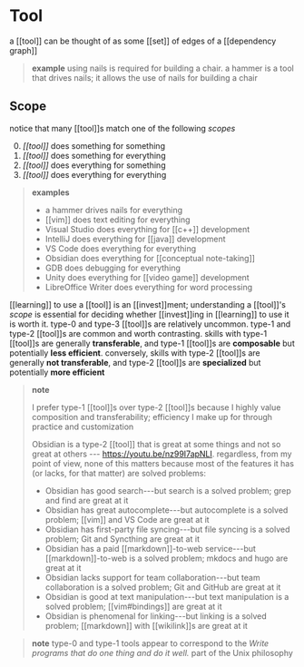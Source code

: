 # Tool

a [[tool]] can be thought of as some [[set]] of edges of a [[dependency graph]]

> **example** using nails is required for building a chair. a hammer is a tool that drives nails; it allows the use of nails for building a chair

## Scope

notice that many [[tool]]s match one of the following _scopes_

0. _[[tool]]_ does something for something
1. _[[tool]]_ does something for everything
2. _[[tool]]_ does everything for something
3. _[[tool]]_ does everything for everything

> **examples**
>
> - a hammer drives nails for everything
> - [[vim]] does text editing for everything
> - Visual Studio does everything for [[c++]] development
> - IntelliJ does everything for [[java]] development
> - VS Code does everything for everything
> - Obsidian does everything for [[conceptual note-taking]]
> - GDB does debugging for everything
> - Unity does everything for [[video game]] development
> - LibreOffice Writer does everything for word processing

[[learning]] to use a [[tool]] is an [[invest]]ment; understanding a [[tool]]'s _scope_ is essential for deciding whether [[invest]]ing in [[learning]] to use it is worth it. type-0 and type-3 [[tool]]s are relatively uncommon. type-1 and type-2 [[tool]]s are common and worth contrasting. skills with type-1 [[tool]]s are generally **transferable**, and type-1 [[tool]]s are **composable** but potentially **less efficient**. conversely, skills with type-2 [[tool]]s are generally **not transferable**, and type-2 [[tool]]s are **specialized** but potentially **more efficient**

> **note**
>
> I prefer type-1 [[tool]]s over type-2 [[tool]]s because I highly value composition and transferability; efficiency I make up for through practice and customization
>
> Obsidian is a type-2 [[tool]] that is great at some things and not so great at others --- <https://youtu.be/nz99I7apNLI>. regardless, from my point of view, none of this matters because most of the features it has (or lacks, for that matter) are solved problems:
>
> - Obsidian has good search---but search is a solved problem; grep and find are great at it
> - Obsidian has great autocomplete---but autocomplete is a solved problem; [[vim]] and VS Code are great at it
> - Obsidian has first-party file syncing---but file syncing is a solved problem; Git and Syncthing are great at it
> - Obsidian has a paid [[markdown]]-to-web service---but [[markdown]]-to-web is a solved problem; mkdocs and hugo are great at it
> - Obsidian lacks support for team collaboration---but team collaboration is a solved problem; Git and GitHub are great at it
> - Obsidian is good at text manipulation---but text manipulation is a solved problem; [[vim#bindings]] are great at it
> - Obsidian is phenomenal for linking---but linking is a solved problem; [[markdown]] with [[wikilink]]s are great at it

> **note** type-0 and type-1 tools appear to correspond to the _Write programs that do one thing and do it well._ part of the Unix philosophy
